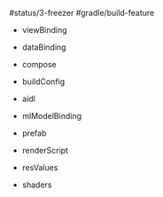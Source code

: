 #status/3-freezer
#gradle/build-feature

- viewBinding
- dataBinding
- compose
- buildConfig

- aidl
- mlModelBinding

- prefab
- renderScript
- resValues
- shaders